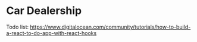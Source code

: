# Car Dealership

Todo list: https://www.digitalocean.com/community/tutorials/how-to-build-a-react-to-do-app-with-react-hooks
